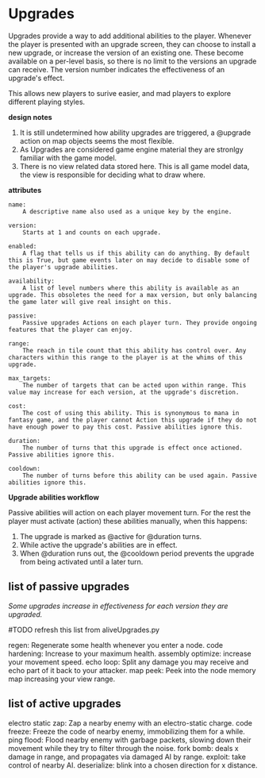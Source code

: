 # Upgrades

Upgrades provide a way to add additional abilities to the player. Whenever the player is presented with an upgrade screen, they can choose to install a new upgrade, or increase the version of an existing one. These become available on a per-level basis, so there is no limit to the versions an upgrade can receive. The version number indicates the effectiveness of an upgrade's effect.

This allows new players to surive easier, and mad players to explore different playing styles.

**design notes**

1. It is still undetermined how ability upgrades are triggered, a @upgrade action on map objects seems the most flexible.
2. As Upgrades are considered game engine material they are stronlgy familiar with the game model.
3. There is no view related data stored here. This is all game model data, the view is responsible for deciding what to draw where.

**attributes**

````
name:
    A descriptive name also used as a unique key by the engine.

version:
    Starts at 1 and counts on each upgrade.

enabled:
    A flag that tells us if this ability can do anything. By default this is True, but game events later on may decide to disable some of the player's upgrade abilities.

availability:
    A list of level numbers where this ability is available as an upgrade. This obsoletes the need for a max version, but only balancing the game later will give real insight on this.

passive:
    Passive upgrades Actions on each player turn. They provide ongoing features that the player can enjoy.

range:
    The reach in tile count that this ability has control over. Any characters within this range to the player is at the whims of this upgrade.

max_targets:
    The number of targets that can be acted upon within range. This value may increase for each version, at the upgrade's discretion.

cost:
    The cost of using this ability. This is synonymous to mana in fantasy game, and the player cannot Action this upgrade if they do not have enough power to pay this cost. Passive abilities ignore this.

duration:
    The number of turns that this upgrade is effect once actioned. Passive abilities ignore this.

cooldown:
    The number of turns before this ability can be used again. Passive abilities ignore this.

````

**Upgrade abilities workflow**

Passive abilities will action on each player movement turn. For the rest the player must activate (action) these abilities manually, when this happens:

1. The upgrade is marked as @active for @duration turns.
2. While active the upgrade's abilities are in effect.
3. When @duration runs out, the @cooldown period prevents the upgrade from being activated until a later turn.

## list of passive upgrades

_Some upgrades increase in effectiveness for each version they are upgraded._

#TODO refresh this list from aliveUpgrades.py

regen: Regenerate some health whenever you enter a node.
code hardening: Increase to your maximum health.
assembly optimize: increase your movement speed.
echo loop: Split any damage you may receive and echo part of it back to your attacker.
map peek: Peek into the node memory map increasing your view range.

## list of active upgrades

electro static zap: Zap a nearby enemy with an electro-static charge.
code freeze: Freeze the code of nearby enemy, immobilizing them for a while.
ping flood: Flood nearby enemy with garbage packets, slowing down their movement while they try to filter through the noise.
fork bomb: deals x damage in range, and propagates via damaged AI by range.
exploit: take control of nearby AI.
deserialize: blink into a chosen direction for x distance.
